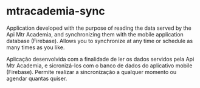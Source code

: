 # mtracademia-sync

Application developed with the purpose of reading the data served by the Api Mtr Academia, and synchronizing them with the mobile application database (Firebase). Allows you to synchronize at any time or schedule as many times as you like.

Aplicação desenvolvida com a finalidade de ler os dados servidos pela Api Mtr Academia, e sicronizá-los com o banco de dados do aplicativo mobile (Firebase). Permite realizar a sincronização a qualquer momento ou agendar quantas quiser.
